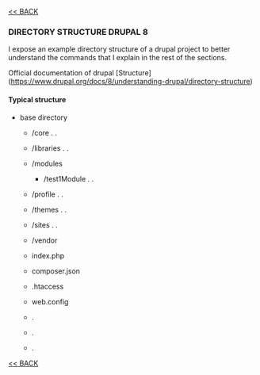 [<< BACK](README.md)

### DIRECTORY STRUCTURE DRUPAL 8

I expose an example directory structure of a drupal project to better understand the commands that I explain in the rest of the sections.

Official documentation of drupal [Structure] (https://www.drupal.org/docs/8/understanding-drupal/directory-structure)


#### Typical structure

* base directory
	- /core
		.
		.
	- /libraries
		.
		.
	- /modules
		- /test1Module
		.
		.
	- /profile
		.
		.
	- /themes
		.
		.
	- /sites
		.
		.
	- /vendor
	
	- index.php
	- composer.json
	- .htaccess
	- web.config
	- .
	- .
	- .



[<< BACK](README.md)
